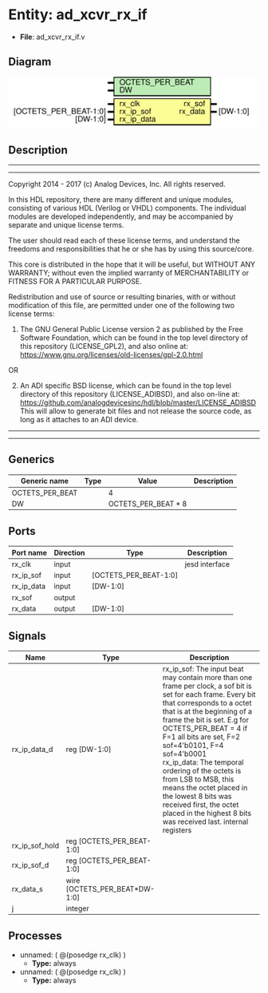 # Entity: ad_xcvr_rx_if

- **File**: ad_xcvr_rx_if.v
## Diagram

![Diagram](ad_xcvr_rx_if.svg "Diagram")
## Description

 ***************************************************************************
 ***************************************************************************
 Copyright 2014 - 2017 (c) Analog Devices, Inc. All rights reserved.

 In this HDL repository, there are many different and unique modules, consisting
 of various HDL (Verilog or VHDL) components. The individual modules are
 developed independently, and may be accompanied by separate and unique license
 terms.

 The user should read each of these license terms, and understand the
 freedoms and responsibilities that he or she has by using this source/core.

 This core is distributed in the hope that it will be useful, but WITHOUT ANY
 WARRANTY; without even the implied warranty of MERCHANTABILITY or FITNESS FOR
 A PARTICULAR PURPOSE.

 Redistribution and use of source or resulting binaries, with or without modification
 of this file, are permitted under one of the following two license terms:

   1. The GNU General Public License version 2 as published by the
      Free Software Foundation, which can be found in the top level directory
      of this repository (LICENSE_GPL2), and also online at:
      <https://www.gnu.org/licenses/old-licenses/gpl-2.0.html>

 OR

   2. An ADI specific BSD license, which can be found in the top level directory
      of this repository (LICENSE_ADIBSD), and also on-line at:
      https://github.com/analogdevicesinc/hdl/blob/master/LICENSE_ADIBSD
      This will allow to generate bit files and not release the source code,
      as long as it attaches to an ADI device.

 ***************************************************************************
 ***************************************************************************

## Generics

| Generic name    | Type | Value               | Description |
| --------------- | ---- | ------------------- | ----------- |
| OCTETS_PER_BEAT |      | 4                   |             |
| DW              |      | OCTETS_PER_BEAT * 8 |             |
## Ports

| Port name  | Direction | Type                  | Description     |
| ---------- | --------- | --------------------- | --------------- |
| rx_clk     | input     |                       |  jesd interface |
| rx_ip_sof  | input     | [OCTETS_PER_BEAT-1:0] |                 |
| rx_ip_data | input     | [DW-1:0]              |                 |
| rx_sof     | output    |                       |                 |
| rx_data    | output    | [DW-1:0]              |                 |
## Signals

| Name           | Type                          | Description                                                                                                                                                                                                                                                                                                                                                                                                                                                                                                                               |
| -------------- | ----------------------------- | ----------------------------------------------------------------------------------------------------------------------------------------------------------------------------------------------------------------------------------------------------------------------------------------------------------------------------------------------------------------------------------------------------------------------------------------------------------------------------------------------------------------------------------------- |
| rx_ip_data_d   | reg     [DW-1:0]              |  rx_ip_sof:  The input beat may contain more than one frame per clock, a sof bit is set for  each frame.  Every bit that corresponds to a octet that is at the beginning of a frame  the bit is set. E.g for OCTETS_PER_BEAT = 4    if F=1 all bits are set,       F=2 sof=4'b0101,       F=4 sof=4'b0001<br>  rx_ip_data:  The temporal ordering of the octets is from LSB to MSB,  this means the octet placed in the lowest 8 bits was received first,  the octet placed in the highest 8 bits was received last.  internal registers  |
| rx_ip_sof_hold | reg     [OCTETS_PER_BEAT-1:0] |                                                                                                                                                                                                                                                                                                                                                                                                                                                                                                                                           |
| rx_ip_sof_d    | reg     [OCTETS_PER_BEAT-1:0] |                                                                                                                                                                                                                                                                                                                                                                                                                                                                                                                                           |
| rx_data_s      | wire [OCTETS_PER_BEAT*DW-1:0] |                                                                                                                                                                                                                                                                                                                                                                                                                                                                                                                                           |
| j              | integer                       |                                                                                                                                                                                                                                                                                                                                                                                                                                                                                                                                           |
## Processes
- unnamed: ( @(posedge rx_clk) )
  - **Type:** always
- unnamed: ( @(posedge rx_clk) )
  - **Type:** always
